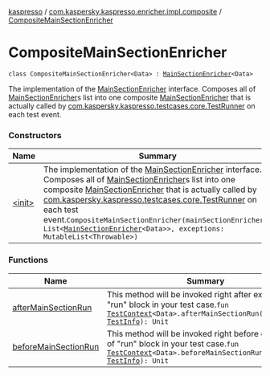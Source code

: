 [kaspresso](../../index.md) / [com.kaspersky.kaspresso.enricher.impl.composite](../index.md) / [CompositeMainSectionEnricher](./index.md)

# CompositeMainSectionEnricher

`class CompositeMainSectionEnricher<Data> : `[`MainSectionEnricher`](../../com.kaspersky.kaspresso.enricher/-main-section-enricher/index.md)`<Data>`

The implementation of the [MainSectionEnricher](../../com.kaspersky.kaspresso.enricher/-main-section-enricher/index.md) interface.
Composes all of [MainSectionEnricher](../../com.kaspersky.kaspresso.enricher/-main-section-enricher/index.md)s list into one composite [MainSectionEnricher](../../com.kaspersky.kaspresso.enricher/-main-section-enricher/index.md) that is actually
called by [com.kaspersky.kaspresso.testcases.core.TestRunner](#) on each test event.

### Constructors

| Name | Summary |
|---|---|
| [&lt;init&gt;](-init-.md) | The implementation of the [MainSectionEnricher](../../com.kaspersky.kaspresso.enricher/-main-section-enricher/index.md) interface. Composes all of [MainSectionEnricher](../../com.kaspersky.kaspresso.enricher/-main-section-enricher/index.md)s list into one composite [MainSectionEnricher](../../com.kaspersky.kaspresso.enricher/-main-section-enricher/index.md) that is actually called by [com.kaspersky.kaspresso.testcases.core.TestRunner](#) on each test event.`CompositeMainSectionEnricher(mainSectionEnrichers: List<`[`MainSectionEnricher`](../../com.kaspersky.kaspresso.enricher/-main-section-enricher/index.md)`<Data>>, exceptions: MutableList<Throwable>)` |

### Functions

| Name | Summary |
|---|---|
| [afterMainSectionRun](after-main-section-run.md) | This method will be invoked right after execution of "run" block in your test case.`fun `[`TestContext`](../../com.kaspersky.kaspresso.testcases.core.testcontext/-test-context/index.md)`<Data>.afterMainSectionRun(testInfo: `[`TestInfo`](../../com.kaspersky.kaspresso.testcases.models.info/-test-info/index.md)`): Unit` |
| [beforeMainSectionRun](before-main-section-run.md) | This method will be invoked right before execution of "run" block in your test case.`fun `[`TestContext`](../../com.kaspersky.kaspresso.testcases.core.testcontext/-test-context/index.md)`<Data>.beforeMainSectionRun(testInfo: `[`TestInfo`](../../com.kaspersky.kaspresso.testcases.models.info/-test-info/index.md)`): Unit` |
